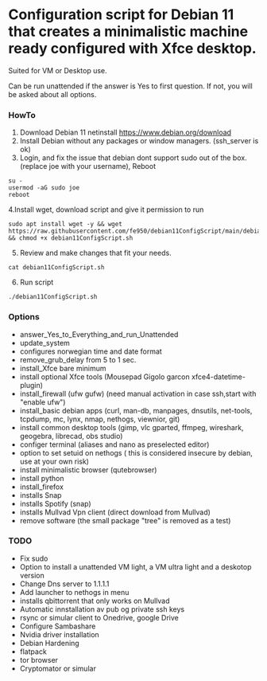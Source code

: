 #  Configuration script for Debian 11 that creates a minimalistic machine ready configured with Xfce desktop.
Suited for VM or Desktop use.

Can be run unattended if the answer is Yes to first question.
If not, you will be asked about all options.


### HowTo
 1. Download Debian 11 netinstall https://www.debian.org/download 
 2. Install Debian without any packages or window managers. (ssh_server is ok)
 3. Login, and fix the issue that debian dont support sudo out of the box. (replace joe with your username), Reboot
```
su -
usermod -aG sudo joe
reboot
```

4.Install wget, download script and give it permission to run
 ```
sudo apt install wget -y && wget https://raw.githubusercontent.com/fe950/debian11ConfigScript/main/debian11ConfigScript.sh && chmod +x debian11ConfigScript.sh
```
5. Review and make changes that fit your needs.
```
cat debian11ConfigScript.sh
```
6. Run script
```
./debian11ConfigScript.sh

```
### Options 
- answer_Yes_to_Everything_and_run_Unattended
- update_system
- configures norwegian time and date format
- remove_grub_delay from 5 to 1 sec.
- install_Xfce bare minimum
- install optional Xfce tools (Mousepad Gigolo garcon xfce4-datetime-plugin)
- install_firewall (ufw  gufw)  (need manual activation in case ssh,start with "enable ufw")
- install_basic debian apps (curl, man-db, manpages, dnsutils, net-tools, tcpdump, mc, lynx, nmap, nethogs, viewnior, git)
- install common desktop tools (gimp, vlc gparted, ffmpeg, wireshark, geogebra, librecad, obs studio)
- configer terminal (aliases and nano as preselected editor)
- option to set setuid on nethogs ( this is considered insecure by debian, use at your own risk)
- install minimalistic browser (qutebrowser)
- install python
- install_firefox
- installs Snap
- installs Spotify (snap)
- installs Mullvad Vpn client (direct download from Mullvad)
- remove software (the small package "tree" is removed as a test)







### TODO
- Fix sudo 
- Option to install a unattended VM light, a VM ultra light and a deskotop version
- Change Dns server to 1.1.1.1
- Add launcher to nethogs in menu
- installs qbittorrent that only works on Mullvad
- Automatic innstallation av pub og private ssh keys
- rsync or simular client to Onedrive, google Drive
- Configure Sambashare
- Nvidia driver installation
- Debian Hardening
- flatpack
- tor browser
- Cryptomator or simular
